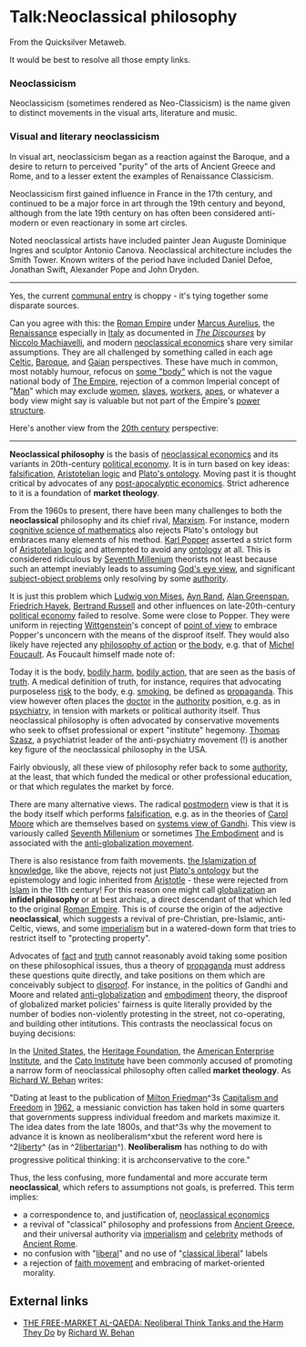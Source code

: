 
# Talk:Neoclassical philosophy

From the Quicksilver Metaweb.

It would be best to resolve all those empty links.

### Neoclassicism


Neoclassicism (sometimes rendered as Neo-Classicism) is the name given to distinct movements in the visual arts, literature and music. 

### Visual and literary neoclassicism


In visual art, neoclassicism began as a reaction against the Baroque, and a desire to return to perceived "purity" of the arts of Ancient Greece and Rome, and to a lesser extent the examples of Renaissance Classicism. 

Neoclassicism first gained influence in France in the 17th century, and continued to be a major force in art through the 19th century and beyond, although from the late 19th century on has often been considered anti-modern or even reactionary in some art circles. 

Noted neoclassical artists have included painter Jean Auguste Dominique Ingres and sculptor Antonio Canova. Neoclassical architecture includes the Smith Tower. Known writers of the period have included Daniel Defoe, Jonathan Swift, Alexander Pope and John Dryden. 



---


Yes, the current [communal entry](/metaweb-communal-entry) is choppy - it's tying together some disparate sources. 

Can you agree with this: the [Roman Empire](/roman-empire) under [Marcus Aurelius](/marcus-aurelius), the [Renaissance](/renaissance) especially in [Italy](/italy) as documented in *[The Discourses](/the-discourses)* by [Niccolo Machiavelli](/niccolo-machiavelli), and modern [neoclassical economics](/neoclassical-economics) share very similar assumptions. They are all challenged by something called in each age [Celtic](/celtic), [Baroque](/baroque), and [Gaian](/gaian) perspectives. These have much in common, most notably humour, refocus on [some "body"](/metaweb-some-body) which is not the vague national body of [The Empire](/the-empire), rejection of a common Imperial concept of "[Man](/man)" which may exclude [women](/women), [slaves](/slave), [workers](/worker), [apes](/ape), or whatever a body view might say is valuable but not part of the Empire's [power structure](/power-structure).

Here's another view from the [20th century](/20th-century) perspective:



---



**Neoclassical philosophy** is the basis of [neoclassical economics](/neoclassical-economics) and its variants in 20th-century [political economy](/political-economy). It is in turn based on key ideas: [falsification](/falsification), [Aristotelian logic](/aristotelian-logic) and [Plato's ontology](/plato-s-ontology). Moving past it is thought critical by advocates of any [post-apocalyptic economics](/post-apocalyptic-economics). Strict adherence to it is a foundation of **market theology**.

From the 1960s to present, there have been many challenges to both the **neoclassical** philosophy and its chief rival, [Marxism](/marxism). For instance, modern [cognitive science of mathematics](/cognitive-science-of-mathematics) also rejects Plato's ontology but embraces many elements of his method. [Karl Popper](/karl-popper) asserted a strict form of [Aristotelian logic](/aristotelian-logic) and attempted to avoid any [ontology](/ontology) at all. This is considered ridiculous by [Seventh Millenium](/seventh-millenium) theorists not least because such an attempt ineviably leads to assuming [God's eye view](/god-s-eye-view), and significant [subject-object problems](/subject-object-problem) only resolving by some [authority](/authority).

It is just this problem which [Ludwig von Mises](/ludwig-von-mises), [Ayn Rand](/ayn-rand), [Alan Greenspan](/alan-greenspan), [Friedrich Hayek](/friedrich-hayek), [Bertrand Russell](/bertrand-russell) and other influences on late-20th-century [political economy](/political-economy) failed to resolve. Some were close to Popper. They were uniform in rejecting [Wittgenstein](/wittgenstein)'s concept of [point of view](/point-of-view) to embrace Popper's unconcern with the means of the disproof itself. They would also likely have rejected any [philosophy of action](/philosophy-of-action) or [the body](/the-body), e.g. that of [Michel Foucault](/michel-foucault). As Foucault himself made note of:

Today it is the body, [bodily harm](/bodily-harm), [bodily action](/bodily-action), that are seen as the basis of [truth](/truth). A medical definition of truth, for instance, requires that advocating purposeless [risk](/risk) to the body, e.g. [smoking](/smoking), be defined as [propaganda](/propaganda). This view however often places the [doctor](/doctor) in the [authority](/authority) position, e.g. as in [psychiatry](/psychiatry), in tension with markets or political authority itself. Thus neoclassical philosophy is often advocated by conservative movements who seek to offset professional or expert "institute" hegemony. [Thomas Szasz](/thomas-szasz), a psychiatrist leader of the anti-psychiatry movement (!) is another key figure of the neoclassical philosophy in the USA. 

Fairly obviously, all these view of philosophy refer back to some [authority](/authority), at the least, that which funded the medical or other professional education, or that which regulates the market by force.

There are many alternative views. The radical [postmodern](/postmodern) view is that it is the body itself which performs [falsification](/falsification), e.g. as in the theories of [Carol Moore](/carol-moore) which are themselves based on [systems view of Gandhi](/systems-view-of-gandhi). This view is variously called [Seventh Millenium](/seventh-millenium) or sometimes [The Embodiment](/the-embodiment) and is associated with the [anti-globalization movement](/anti-globalization-movement). 

There is also resistance from faith movements. [the Islamization of knowledge](/islamization-of-knowledge), like the above, rejects not just [Plato's ontology](/plato-s-ontology) but the epistemology and logic inherited from [Aristotle](/aristotle) - these were rejected from [Islam](/islam) in the 11th century! For this reason one might call [globalization](/globalization) an **infidel philosophy** or at best archaic, a direct descendant of that which led to the original [Roman Empire](/roman-empire). This is of course the origin of the adjective **neoclassical**, which suggests a revival of pre-Christian, pre-Islamic, anti-Celtic, views, and some [imperialism](/imperialism) but in a watered-down form that tries to restrict itself to "protecting property".

Advocates of [fact](/fact) and [truth](/truth) cannot reasonably avoid taking some position on these philosophical issues, thus a theory of [propaganda](/propaganda) must address these questions quite directly, and take positions on them which are conceivably subject to [disproof](/disproof). For instance, in the politics of Gandhi and Moore and related [anti-globalization](/anti-globalization) and [embodiment](/embodiment) theory, the disproof of globalized market policies' fairness is quite literally provided by the number of bodies non-violently protesting in the street, not co-operating, and building other intitutions. This contrasts the neoclassical focus on buying decisions:

In the [United States](/united-states), the [Heritage Foundation](/heritage-foundation), the [American Enterprise Institute](/american-enterprise-institute), and the [Cato Institute](/cato-institute) have been commonly accused of promoting a narrow form of neoclassical philosophy often called **market theology**. As [Richard W. Behan](/richard-w-behan) writes:

"Dating at least to the publication of [Milton Friedman](/milton-friedman)^3s [Capitalism and Freedom](/capitalism-and-freedom) in [1962](/1962), a messianic conviction has taken hold in some quarters that governments suppress individual freedom and markets maximize it. The idea dates from the late 1800s, and that^3s why the movement to advance it is known as neoliberalism^xbut the referent word here is ^2[liberty](/liberty)^ (as in ^2[libertarian](/libertarian)^). **Neoliberalism** has nothing to do with progressive political thinking: it is archconservative to the core."

Thus, the less confusing, more fundamental and more accurate term **neoclassical**, which refers to assumptions not goals, is preferred. This term implies:
* a correspondence to, and justification of, [neoclassical economics](/neoclassical-economics)
* a revival of "classical" philosophy and professions from [Ancient Greece](/ancient-greece), and their universal authority via [imperialism](/imperialism) and [celebrity](/celebrity) methods of [Ancient Rome](/ancient-rome).
* no confusion with "[liberal](/liberal)" and no use of "[classical liberal](/classical-liberal)" labels
* a rejection of [faith movement](/faith-movement) and embracing of market-oriented morality.


## External links



* [THE FREE-MARKET AL-QAEDA: Neoliberal Think Tanks and the Harm They Do](/http-www-baltimorechronicle-com-jun03-behan-shtml) by [Richard W. Behan](/richard-w-behan)
